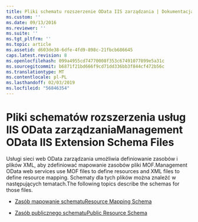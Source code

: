 ```yaml
---
title: Pliki schematu rozszerzenie OData IIS zarządzania | Dokumentacja firmy Microsoft
ms.custom: ''
ms.date: 09/13/2016
ms.reviewer: ''
ms.suite: ''
ms.tgt_pltfrm: ''
ms.topic: article
ms.assetid: d603de38-6dfe-4fd9-898c-21fbcb686645
caps.latest.revision: 8
ms.openlocfilehash: 099a4955cd74770008f353c67491077899e5a31c
ms.sourcegitcommit: b6871f21bd666f9cd71dd336bb3f844cf472b56c
ms.translationtype: MT
ms.contentlocale: pl-PL
ms.lasthandoff: 02/03/2019
ms.locfileid: "56846354"
---
```

# <a name="management-odata-iis-extension-schema-files"></a><span data-ttu-id="62f4f-102">Pliki schematów rozszerzenia usług IIS OData zarządzania</span><span class="sxs-lookup"><span data-stu-id="62f4f-102">Management OData IIS Extension Schema Files</span></span>

<span data-ttu-id="62f4f-103">Usługi sieci web OData zarządzania umożliwia definiowanie zasobów i plików XML, aby zdefiniować mapowanie zasobów pliki MOF.</span><span class="sxs-lookup"><span data-stu-id="62f4f-103">Management OData web services use MOF files to define resources and XML files to define resource mapping.</span></span> <span data-ttu-id="62f4f-104">Schematy dla tych plików można znaleźć w następujących tematach.</span><span class="sxs-lookup"><span data-stu-id="62f4f-104">The following topics describe the schemas for those files.</span></span>

- [<span data-ttu-id="62f4f-105">Zasób mapowanie schematu</span><span class="sxs-lookup"><span data-stu-id="62f4f-105">Resource Mapping Schema</span></span>](./resource-mapping-schema.md)

- [<span data-ttu-id="62f4f-106">Zasób publicznego schematu</span><span class="sxs-lookup"><span data-stu-id="62f4f-106">Public Resource Schema</span></span>](./public-resource-schema.md)